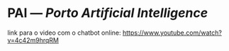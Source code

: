 # PAI — *Porto Artificial Intelligence*

link para o video com o chatbot online: <https://www.youtube.com/watch?v=4c42m9hrqRM>

